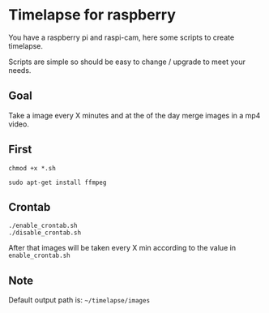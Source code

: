 # Timelapse for raspberry

You have a raspberry pi and raspi-cam, here some scripts to create timelapse.

Scripts are simple so should be easy to change / upgrade to meet your needs.

## Goal

Take a image every X minutes and at the of the day merge images in a mp4 video.

## First

`chmod +x *.sh`

`sudo apt-get install ffmpeg`

## Crontab

```
./enable_crontab.sh
./disable_crontab.sh
```

After that images will be taken every X min according to the value in `enable_crontab.sh`


## Note

Default output path is: `~/timelapse/images`
